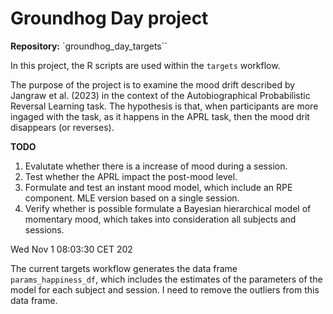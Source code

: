 # Groundhog Day project

**Repository:** `groundhog_day_targets``

In this project, the R scripts are used within the `targets` workflow.

The purpose of the project is to examine the mood drift described by Jangraw et al. (2023) in the context of the Autobiographical Probabilistic Reversal Learning task. The hypothesis is that, when participants are more ingaged with the task, as it happens in the APRL task, then the mood drit disappears (or reverses).

**TODO**

1. Evalutate whether there is a increase of mood during a session.
2. Test whether the APRL impact the post-mood level.
3. Formulate and test an instant mood model, which include an RPE component. MLE version based on a single session.
4. Verify whether is possible formulate a Bayesian hierarchical model of momentary mood, which takes into consideration all subjects and sessions.

Wed Nov  1 08:03:30 CET 202

The current targets workflow generates the data frame `params_happiness_df`, which includes the estimates of the parameters of the model for each subject and session. I need to remove the outliers from this data frame.
